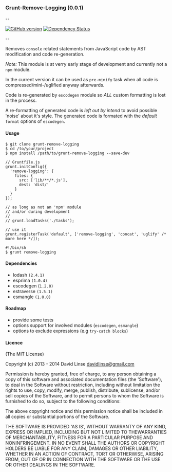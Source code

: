 ### Grunt-Remove-Logging (0.0.1)
--

[![GitHub version][version_png]][version_url] [![Dependency Status][dm_png]][dm_url]

[version_png]: https://badge.fury.io/gh/davidlinse%2Fgrunt-remove-logging.png
[version_url]: http://badge.fury.io/gh/davidlinse%2Fgrunt-remove-logging
[dm_png]: https://david-dm.org/davidlinse/grunt-remove-logging.png
[dm_url]: https://david-dm.org/davidlinse/grunt-remove-logging

--

Removes `console` related statements from JavaScript code by AST modification and code re-generation.

_Note:_
This module is at verry early stage of development and currently not a `npm` module.

In the current version it can be used as `pre-minify` task when all code is compressed/mini-/uglified anyway afterwards.

Code is re-generated by `escodegen` module so _ALL_ custom formatting is lost in the process.

A re-formatting of generated code is _left out by intend_ to avoid possible 'noise' about it's style.
The generated code is formated with the _default_ `format` options of `escodegen`.


#### Usage

```
$ git clone grunt-remove-logging
$ cd /to/your/project
$ npm install /path/to/grunt-remove-logging --save-dev
```

```
// Gruntfile.js
grunt.initConfig({
  'remove-logging': {
    files: {
      src: ['lib/**/*.js'],
      dest: 'dist/'
    }
  }
});

// as long as not an 'npm' module
// and/or during development
//
// grunt.loadTasks('./tasks');

// use it
grunt.registerTask('default', ['remove-logging', 'concat', 'uglify' /* more here */]);
```

```
#!/bin/sh
$ grunt remove-logging
```

#### Dependencies

* lodash `(2.4.1)`
* esprima `(1.0.4)`
* escodegen (`1.2.0)`
* estraverse `(1.5.1)`
* esmangle `(1.0.0)`


#### Roadmap

* provide some tests
* options support for involved modules (`escodegen`, `esmangle`)
* options to exclude expressions (e.g `try-catch blocks`)


#### Licence

(The MIT License)

Copyright (c) 2013 - 2014 David Linse <davidlinse@gmail.com>

Permission is hereby granted, free of charge, to any person obtaining a copy of this software and associated documentation
files (the 'Software'), to deal in the Software without restriction, including without limitation the rights to use, copy,
modify, merge, publish, distribute, sublicense, and/or sell copies of the Software, and to permit persons to whom the
Software is furnished to do so, subject to the following conditions:

The above copyright notice and this permission notice shall be included in all copies or substantial portions of the Software.

THE SOFTWARE IS PROVIDED 'AS IS', WITHOUT WARRANTY OF ANY KIND, EXPRESS OR IMPLIED, INCLUDING BUT NOT LIMITED TO
THEWARRANTIES OF MERCHANTABILITY, FITNESS FOR A PARTICULAR PURPOSE AND NONINFRINGEMENT. IN NO EVENT SHALL THE AUTHORS OR
COPYRIGHT HOLDERS BE LIABLE FOR ANY CLAIM, DAMAGES OR OTHER LIABILITY, WHETHER IN AN ACTION OF CONTRACT, TORT OR OTHERWISE,
ARISING FROM, OUT OF OR IN CONNECTION WITH THE SOFTWARE OR THE USE OR OTHER DEALINGS IN THE SOFTWARE.
